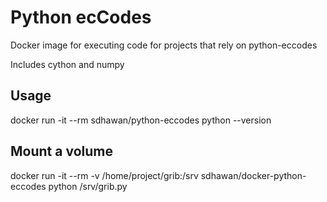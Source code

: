 # Python ecCodes 

Docker image for executing code for projects that rely on python-eccodes

Includes cython and numpy

## Usage
docker run -it --rm sdhawan/python-eccodes python --version

## Mount a volume
docker run -it --rm -v /home/project/grib:/srv sdhawan/docker-python-eccodes python /srv/grib.py
